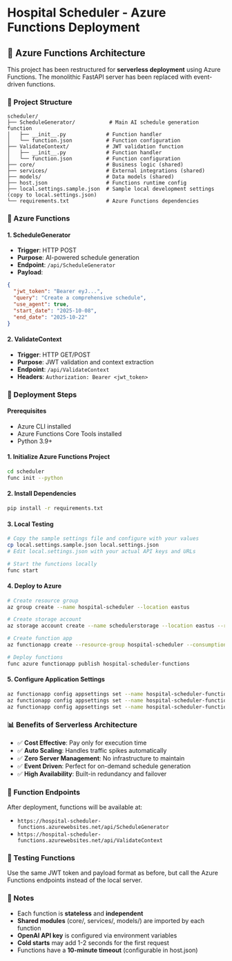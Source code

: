 # Hospital Scheduler - Azure Functions Deployment

## 🚀 Azure Functions Architecture

This project has been restructured for **serverless deployment** using Azure Functions. The monolithic FastAPI server has been replaced with event-driven functions.

### 📁 Project Structure
```
scheduler/
├── ScheduleGenerator/           # Main AI schedule generation function
│   ├── __init__.py             # Function handler
│   └── function.json           # Function configuration
├── ValidateContext/            # JWT validation function  
│   ├── __init__.py             # Function handler
│   └── function.json           # Function configuration
├── core/                       # Business logic (shared)
├── services/                   # External integrations (shared)
├── models/                     # Data models (shared)
├── host.json                   # Functions runtime config
├── local.settings.sample.json  # Sample local development settings (copy to local.settings.json)
└── requirements.txt            # Azure Functions dependencies
```

### 🔧 Azure Functions

#### 1. **ScheduleGenerator** 
- **Trigger**: HTTP POST
- **Purpose**: AI-powered schedule generation
- **Endpoint**: `/api/ScheduleGenerator`
- **Payload**:
```json
{
  "jwt_token": "Bearer eyJ...",
  "query": "Create a comprehensive schedule",
  "use_agent": true,
  "start_date": "2025-10-08",
  "end_date": "2025-10-22"
}
```

#### 2. **ValidateContext**
- **Trigger**: HTTP GET/POST  
- **Purpose**: JWT validation and context extraction
- **Endpoint**: `/api/ValidateContext`
- **Headers**: `Authorization: Bearer <jwt_token>`

### 🚀 Deployment Steps

#### Prerequisites
- Azure CLI installed
- Azure Functions Core Tools installed
- Python 3.9+ 

#### 1. **Initialize Azure Functions Project**
```bash
cd scheduler
func init --python
```

#### 2. **Install Dependencies**
```bash
pip install -r requirements.txt
```

#### 3. **Local Testing**
```bash
# Copy the sample settings file and configure with your values
cp local.settings.sample.json local.settings.json
# Edit local.settings.json with your actual API keys and URLs

# Start the functions locally
func start
```

#### 4. **Deploy to Azure**
```bash
# Create resource group
az group create --name hospital-scheduler --location eastus

# Create storage account
az storage account create --name schedulerstorage --location eastus --resource-group hospital-scheduler --sku Standard_LRS

# Create function app
az functionapp create --resource-group hospital-scheduler --consumption-plan-location eastus --runtime python --runtime-version 3.9 --functions-version 4 --name hospital-scheduler-functions --storage-account schedulerstorage

# Deploy functions
func azure functionapp publish hospital-scheduler-functions
```

#### 5. **Configure Application Settings**
```bash
az functionapp config appsettings set --name hospital-scheduler-functions --resource-group hospital-scheduler --settings OPENAI_API_KEY="your-openai-key"
az functionapp config appsettings set --name hospital-scheduler-functions --resource-group hospital-scheduler --settings AUTH_BASE_URL="https://dev-hv-auth.azurewebsites.net"
az functionapp config appsettings set --name hospital-scheduler-functions --resource-group hospital-scheduler --settings SCHEDULER_BASE_URL="https://dev-hapivet-sch.azurewebsites.net"
```

### 📊 Benefits of Serverless Architecture

- ✅ **Cost Effective**: Pay only for execution time
- ✅ **Auto Scaling**: Handles traffic spikes automatically  
- ✅ **Zero Server Management**: No infrastructure to maintain
- ✅ **Event Driven**: Perfect for on-demand schedule generation
- ✅ **High Availability**: Built-in redundancy and failover

### 🔗 Function Endpoints

After deployment, functions will be available at:
- `https://hospital-scheduler-functions.azurewebsites.net/api/ScheduleGenerator`
- `https://hospital-scheduler-functions.azurewebsites.net/api/ValidateContext`

### 🧪 Testing Functions

Use the same JWT token and payload format as before, but call the Azure Functions endpoints instead of the local server.

### 📝 Notes

- Each function is **stateless** and **independent**
- **Shared modules** (core/, services/, models/) are imported by each function
- **OpenAI API key** is configured via environment variables
- **Cold starts** may add 1-2 seconds for the first request
- Functions have a **10-minute timeout** (configurable in host.json)